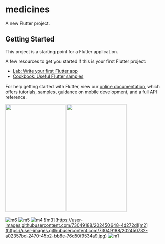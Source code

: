 # medicines

A new Flutter project.

## Getting Started

This project is a starting point for a Flutter application.

A few resources to get you started if this is your first Flutter project:

- [Lab: Write your first Flutter app](https://flutter.dev/docs/get-started/codelab)
- [Cookbook: Useful Flutter samples](https://flutter.dev/docs/cookbook)

For help getting started with Flutter, view our
[online documentation](https://flutter.dev/docs), which offers tutorials,
samples, guidance on mobile development, and a full API reference.

<img src="https://user-images.githubusercontent.com/73049188/202450525-66afcfb2-dc8e-4834-b352-504fc3ce456c.jpg" width="190" height="340"/>
<img src="[https://user-images.githubusercontent.com/73049188/202450525-66afcfb2-dc8e-4834-b352-504fc3ce456c.jpg](https://user-images.githubusercontent.com/73049188/202450567-9e257999-8bd7-407a-9348-3efd74d77aa2.jpg)" width="190" height="340"/>

![m6](https://user-images.githubusercontent.com/73049188/202450583-499be1ff-8ba0-4b78-a66a-35cce87368ac.jpg)
![m5](https://user-images.githubusercontent.com/73049188/202450589-9f67c586-7c56-46ab-bc40-e7eb39c275e0.jpg)
![m4](https://user-images.githubusercontent.com/73049188/202450629-5388e11d-558d-4a4c-bb43-0ef19eb2644d.jpg)
![m3](https://user-images.githubusercontent.com/73049188/202450648-4d272d![m2](https://user-images.githubusercontent.com/73049188/202450732-a02357bd-2470-45b2-bb8e-76d50f9534a9.jpg)
![m1](https://user-images.githubusercontent.com/73049188/202450690-ead13a34-f244-48cf-b9bf-909ac38a7c74.jpg)
